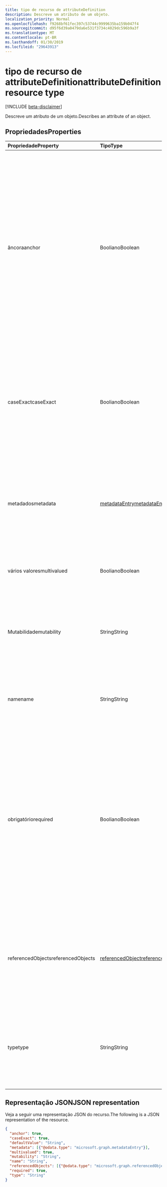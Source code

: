 ```yaml
---
title: tipo de recurso de attributeDefinition
description: Descreve um atributo de um objeto.
localization_priority: Normal
ms.openlocfilehash: f9268bf61fec397c53744c9999635ba159b047f4
ms.sourcegitcommit: d95f6d39a0479da6e531f3734c4029dc596b9a3f
ms.translationtype: MT
ms.contentlocale: pt-BR
ms.lasthandoff: 01/30/2019
ms.locfileid: "29643913"
---
```

# <a name="attributedefinition-resource-type"></a><span data-ttu-id="0fb82-103">tipo de recurso de attributeDefinition</span><span class="sxs-lookup"><span data-stu-id="0fb82-103">attributeDefinition resource type</span></span>

[!INCLUDE [beta-disclaimer](../../includes/beta-disclaimer.md)]

<span data-ttu-id="0fb82-104">Descreve um atributo de um objeto.</span><span class="sxs-lookup"><span data-stu-id="0fb82-104">Describes an attribute of an object.</span></span>

## <a name="properties"></a><span data-ttu-id="0fb82-105">Propriedades</span><span class="sxs-lookup"><span data-stu-id="0fb82-105">Properties</span></span>

| <span data-ttu-id="0fb82-106">Propriedade</span><span class="sxs-lookup"><span data-stu-id="0fb82-106">Property</span></span>      | <span data-ttu-id="0fb82-107">Tipo</span><span class="sxs-lookup"><span data-stu-id="0fb82-107">Type</span></span>      | <span data-ttu-id="0fb82-108">Descrição</span><span class="sxs-lookup"><span data-stu-id="0fb82-108">Description</span></span>    |
|:--------------|:----------|:---------------|
|<span data-ttu-id="0fb82-109">âncora</span><span class="sxs-lookup"><span data-stu-id="0fb82-109">anchor</span></span>         |<span data-ttu-id="0fb82-110">Booliano</span><span class="sxs-lookup"><span data-stu-id="0fb82-110">Boolean</span></span>    | <span data-ttu-id="0fb82-111">`true`Se o atributo deve ser usado como a âncora do objeto.</span><span class="sxs-lookup"><span data-stu-id="0fb82-111">`true` if the attribute should be used as the anchor for the object.</span></span> <span data-ttu-id="0fb82-112">Atributos de âncora devem ter um valor exclusivo que identifica um objeto e devem ser imutáveis.</span><span class="sxs-lookup"><span data-stu-id="0fb82-112">Anchor attributes must have a unique value identifying an object, and must be immutable.</span></span> <span data-ttu-id="0fb82-113">O padrão é `false`.</span><span class="sxs-lookup"><span data-stu-id="0fb82-113">Default is `false`.</span></span> <span data-ttu-id="0fb82-114">Um e somente um dos atributos do objeto devem ser designado como a âncora para oferecer suporte à sincronização.</span><span class="sxs-lookup"><span data-stu-id="0fb82-114">One, and only one, of the object's attributes must be designated as the anchor to support synchronization.</span></span> |
|<span data-ttu-id="0fb82-115">caseExact</span><span class="sxs-lookup"><span data-stu-id="0fb82-115">caseExact</span></span>      |<span data-ttu-id="0fb82-116">Booliano</span><span class="sxs-lookup"><span data-stu-id="0fb82-116">Boolean</span></span>    |<span data-ttu-id="0fb82-117">`true`Se o valor desse atributo deve ser tratado como diferencia maiusculas de minúsculas.</span><span class="sxs-lookup"><span data-stu-id="0fb82-117">`true` if value of this attribute should be treated as case-sensitive.</span></span> <span data-ttu-id="0fb82-118">Essa configuração afeta como o mecanismo de sincronização detecta alterações para o atributo.</span><span class="sxs-lookup"><span data-stu-id="0fb82-118">This setting affects how the synchronization engine detects changes for the attribute.</span></span>|
|<span data-ttu-id="0fb82-119">metadados</span><span class="sxs-lookup"><span data-stu-id="0fb82-119">metadata</span></span>       |[<span data-ttu-id="0fb82-120">metadataEntry</span><span class="sxs-lookup"><span data-stu-id="0fb82-120">metadataEntry</span></span>](../resources/synchronization-metadataentry.md)    |<span data-ttu-id="0fb82-121">Propriedades adicionais de extensão.</span><span class="sxs-lookup"><span data-stu-id="0fb82-121">Additional extension properties.</span></span> <span data-ttu-id="0fb82-122">A menos que mencionado explicitamente, valores de metadados não devem ser alterados.</span><span class="sxs-lookup"><span data-stu-id="0fb82-122">Unless mentioned explicitly, metadata values should not be changed.</span></span>|
|<span data-ttu-id="0fb82-123">vários valores</span><span class="sxs-lookup"><span data-stu-id="0fb82-123">multivalued</span></span>    |<span data-ttu-id="0fb82-124">Booliano</span><span class="sxs-lookup"><span data-stu-id="0fb82-124">Boolean</span></span>    |<span data-ttu-id="0fb82-125">`true`Se um atributo pode ter vários valores.</span><span class="sxs-lookup"><span data-stu-id="0fb82-125">`true` if an attribute can have multiple values.</span></span> <span data-ttu-id="0fb82-126">O padrão é `false`.</span><span class="sxs-lookup"><span data-stu-id="0fb82-126">Default is `false`.</span></span>|
|<span data-ttu-id="0fb82-127">Mutabilidade</span><span class="sxs-lookup"><span data-stu-id="0fb82-127">mutability</span></span>     |<span data-ttu-id="0fb82-128">String</span><span class="sxs-lookup"><span data-stu-id="0fb82-128">String</span></span>     |<span data-ttu-id="0fb82-129">Mutabilidade de um atributo.</span><span class="sxs-lookup"><span data-stu-id="0fb82-129">An attribute's mutability.</span></span> <span data-ttu-id="0fb82-130">Os valores possíveis são: `ReadWrite`, `ReadOnly`, `Immutable`, `WriteOnly`.</span><span class="sxs-lookup"><span data-stu-id="0fb82-130">Possible values are:  `ReadWrite`, `ReadOnly`, `Immutable`, `WriteOnly`.</span></span> <span data-ttu-id="0fb82-131">O padrão é `ReadWrite`.</span><span class="sxs-lookup"><span data-stu-id="0fb82-131">Default is `ReadWrite`.</span></span>|
|<span data-ttu-id="0fb82-132">name</span><span class="sxs-lookup"><span data-stu-id="0fb82-132">name</span></span>           |<span data-ttu-id="0fb82-133">String</span><span class="sxs-lookup"><span data-stu-id="0fb82-133">String</span></span>     |<span data-ttu-id="0fb82-134">Nome do atributo.</span><span class="sxs-lookup"><span data-stu-id="0fb82-134">Name of the attribute.</span></span> <span data-ttu-id="0fb82-135">Deve ser exclusivo dentro da definição do objeto.</span><span class="sxs-lookup"><span data-stu-id="0fb82-135">Must be unique within the object definition.</span></span> <span data-ttu-id="0fb82-136">Não anulável.</span><span class="sxs-lookup"><span data-stu-id="0fb82-136">Not nullable.</span></span>|
|<span data-ttu-id="0fb82-137">obrigatório</span><span class="sxs-lookup"><span data-stu-id="0fb82-137">required</span></span>       |<span data-ttu-id="0fb82-138">Booliano</span><span class="sxs-lookup"><span data-stu-id="0fb82-138">Boolean</span></span>    |<span data-ttu-id="0fb82-139">`true`Se o atributo é necessário.</span><span class="sxs-lookup"><span data-stu-id="0fb82-139">`true` if attribute is required.</span></span> <span data-ttu-id="0fb82-140">Objeto não pode ser criado se qualquer um dos atributos necessários estão ausentes.</span><span class="sxs-lookup"><span data-stu-id="0fb82-140">Object can not be created if any of the required attributes are missing.</span></span> <span data-ttu-id="0fb82-141">Se durante a sincronização, o atributo required não tiver nenhum valor, o valor padrão será usado.</span><span class="sxs-lookup"><span data-stu-id="0fb82-141">If during synchronization, the required attribute has no value, the default value will be used.</span></span> <span data-ttu-id="0fb82-142">Se o valor do padrão não foi definido, a sincronização irá registrar um erro.</span><span class="sxs-lookup"><span data-stu-id="0fb82-142">If default the value was not set, synchronization will record an error.</span></span>|
|<span data-ttu-id="0fb82-143">referencedObjects</span><span class="sxs-lookup"><span data-stu-id="0fb82-143">referencedObjects</span></span>|[<span data-ttu-id="0fb82-144">referencedObject</span><span class="sxs-lookup"><span data-stu-id="0fb82-144">referencedObject</span></span>](../resources/synchronization-referencedobject.md) |<span data-ttu-id="0fb82-145">Para atributos com `reference` digitar, listas de objetos referenciados (por exemplo, o `manager` atributo seria listar `User` como o objeto referenciado).</span><span class="sxs-lookup"><span data-stu-id="0fb82-145">For attributes with `reference` type, lists referenced objects (for example, the `manager` attribute would list `User` as the referenced object).</span></span>|
|<span data-ttu-id="0fb82-146">type</span><span class="sxs-lookup"><span data-stu-id="0fb82-146">type</span></span>           |<span data-ttu-id="0fb82-147">String</span><span class="sxs-lookup"><span data-stu-id="0fb82-147">String</span></span>     |<span data-ttu-id="0fb82-148">Tipo de valor do atributo.</span><span class="sxs-lookup"><span data-stu-id="0fb82-148">Attribute value type.</span></span> <span data-ttu-id="0fb82-149">Os valores possíveis são: `String`, `Integer`, `Reference`, `Binary`, `Boolean`.</span><span class="sxs-lookup"><span data-stu-id="0fb82-149">Possible values are: `String`, `Integer`, `Reference`, `Binary`, `Boolean`.</span></span> <span data-ttu-id="0fb82-150">O padrão é `String`.</span><span class="sxs-lookup"><span data-stu-id="0fb82-150">Default is `String`.</span></span>|

## <a name="json-representation"></a><span data-ttu-id="0fb82-151">Representação JSON</span><span class="sxs-lookup"><span data-stu-id="0fb82-151">JSON representation</span></span>

<span data-ttu-id="0fb82-152">Veja a seguir uma representação JSON do recurso.</span><span class="sxs-lookup"><span data-stu-id="0fb82-152">The following is a JSON representation of the resource.</span></span>

<!-- {
  "blockType": "resource",
  "optionalProperties": [

  ],
  "@odata.type": "microsoft.graph.attributeDefinition"
}-->

```json
{
  "anchor": true,
  "caseExact": true,
  "defaultValue": "String",
  "metadata": [{"@odata.type": "microsoft.graph.metadataEntry"}],
  "multivalued": true,
  "mutability": "String",
  "name": "String",
  "referencedObjects": [{"@odata.type": "microsoft.graph.referencedObject"}],
  "required": true,
  "type": "String"
}

```

<!-- uuid: 8fcb5dbc-d5aa-4681-8e31-b001d5168d79
2015-10-25 14:57:30 UTC -->
<!--
{
  "type": "#page.annotation",
  "description": "attributeDefinition resource",
  "keywords": "",
  "section": "documentation",
  "tocPath": "",
  "suppressions": [
    "Error: /api-reference/beta/resources/synchronization-attributedefinition.md:\r\n      Exception processing links.\r\n    System.ArgumentException: Link Definition was null. Link text: !INCLUDE [beta-disclaimer](../../includes/beta-disclaimer.md)\r\n      at ApiDoctor.Validation.DocFile.get_LinkDestinations()\r\n      at ApiDoctor.Validation.DocSet.ValidateLinks(Boolean includeWarnings, String[] relativePathForFiles, IssueLogger issues, Boolean requireFilenameCaseMatch, Boolean printOrphanedFiles)"
  ]
}
-->
